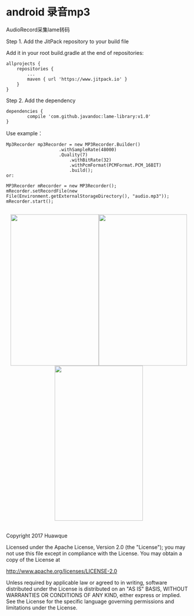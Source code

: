 <h1>android 录音mp3</h1>

<p>AudioRecord采集lame转码</p>

Step 1. Add the JitPack repository to your build file

Add it in your root build.gradle at the end of repositories:

	allprojects {
		repositories {
			...
			maven { url 'https://www.jitpack.io' }
		}
	}
Step 2. Add the dependency

	dependencies {
	        compile 'com.github.javandoc:lame-library:v1.0'
	}





Use example：
```
Mp3Recorder mp3Recorder = new MP3Recorder.Builder()
              		.withSampleRate(48000)
              		.Quality(7)
                        .withBitRate(32)
                        .withPcmFormat(PCMFormat.PCM_16BIT)
                        .build();
or:
 
MP3Recorder mRecorder = new MP3Recorder();
mRecorder.setRecordFile(new File(Environment.getExternalStorageDirectory(), "audio.mp3"));
mRecorder.start();
                        
```

<div align=center>

<table>
 	<tr><img width="240" height="410" src="https://github.com/javandoc/AndroidMp3Record_Lame/blob/master/resource/sample-MainActivity-11092017201224.png"/></tr>
	<tr><img width="240" height="410" src="https://github.com/javandoc/AndroidMp3Record_Lame/blob/master/resource/sample-MainActivity-11092017201231.png"/></tr>
	<tr><img width="240" height="420" src="https://github.com/javandoc/AndroidMp3Record_Lame/blob/master/resource/test.gif"/></tr>

</table>
</div>










Copyright 2017 Huawque

   Licensed under the Apache License, Version 2.0 (the "License");
   you may not use this file except in compliance with the License.
   You may obtain a copy of the License at

   http://www.apache.org/licenses/LICENSE-2.0

   Unless required by applicable law or agreed to in writing, software
   distributed under the License is distributed on an "AS IS" BASIS,
   WITHOUT WARRANTIES OR CONDITIONS OF ANY KIND, either express or implied.
   See the License for the specific language governing permissions and
   limitations under the License.
